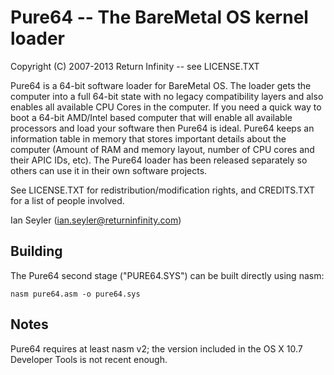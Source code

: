 # Pure64 -- The BareMetal OS kernel loader #
Copyright (C) 2007-2013 Return Infinity -- see LICENSE.TXT

Pure64 is a 64-bit software loader for BareMetal OS. The loader gets the computer into a full 64-bit state with no legacy compatibility layers and also enables all available CPU Cores in the computer. If you need a quick way to boot a 64-bit AMD/Intel based computer that will enable all available processors and load your software then Pure64 is ideal. Pure64 keeps an information table in memory that stores important details about the computer (Amount of RAM and memory layout, number of CPU cores and their APIC IDs, etc). The Pure64 loader has been released separately so others can use it in their own software projects.

See LICENSE.TXT for redistribution/modification rights, and CREDITS.TXT for a list of people involved.

Ian Seyler (ian.seyler@returninfinity.com)


## Building

The Pure64 second stage ("PURE64.SYS") can be built directly using nasm:

    nasm pure64.asm -o pure64.sys


## Notes

Pure64 requires at least nasm v2; the version included in the OS X 10.7 Developer Tools is not recent enough.

